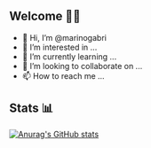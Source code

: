 ## Welcome 👋🏻
- 👋 Hi, I’m @marinogabri
- 👀 I’m interested in ...
- 🌱 I’m currently learning ...
- 💞️ I’m looking to collaborate on ...
- 📫 How to reach me ...

## Stats 📊
[![Anurag's GitHub stats](https://github-readme-stats.vercel.app/api?username=marinogabri&show_icons=true)](https://github.com/anuraghazra/github-readme-stats)


<!---
marinogabri/marinogabri is a ✨ special ✨ repository because its `README.md` (this file) appears on your GitHub profile.
You can click the Preview link to take a look at your changes.
--->
